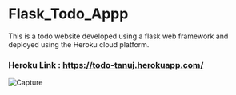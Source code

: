 # Flask_Todo_Appp
This is a todo website developed using a flask web framework and deployed using the Heroku cloud platform.

### Heroku Link :  https://todo-tanuj.herokuapp.com/ 

![Capture](https://user-images.githubusercontent.com/63875409/115969937-16eb6800-a55d-11eb-9c4e-e3e5bf895aab.PNG)
